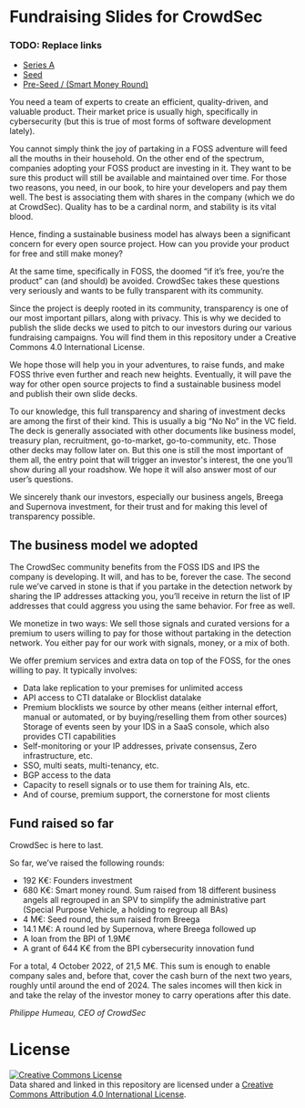 # Fundraising Slides for CrowdSec
### TODO: Replace links
* [Series A](https://www.slideshare.net/secret/g99dITyUtfKYcF)
* [Seed](https://www.slideshare.net/secret/4ipwt10TO4BZ5w)
* [Pre-Seed / (Smart Money Round)](https://www.slideshare.net/secret/nMdqGuuNPFGgB)


You need a team of experts to create an efficient, quality-driven, and valuable product. Their market price is usually high, specifically in cybersecurity (but this is true of most forms of software development lately). 

You cannot simply think the joy of partaking in a FOSS adventure will feed all the mouths in their household. On the other end of the spectrum, companies adopting your FOSS product are investing in it. They want to be sure this product will still be available and maintained over time. For those two reasons, you need, in our book, to hire your developers and pay them well. The best is associating them with shares in the company (which we do at CrowdSec). Quality has to be a cardinal norm, and stability is its vital blood.

Hence, finding a sustainable business model has always been a significant concern for every open source project. How can you provide your product for free and still make money? 

At the same time, specifically in FOSS, the doomed “if it’s free, you’re the product” can (and should) be avoided. CrowdSec takes these questions very seriously and wants to be fully transparent with its community. 

Since the project is deeply rooted in its community, transparency is one of our most important pillars, along with privacy. This is why we decided to publish the slide decks we used to pitch to our investors during our various fundraising campaigns. You will find them in this repository under a Creative Commons 4.0 International License.

We hope those will help you in your adventures, to raise funds, and make FOSS thrive even further and reach new heights. Eventually, it will pave the way for other open source projects to find a sustainable business model and publish their own slide decks.

To our knowledge, this full transparency and sharing of investment decks are among the first of their kind. This is usually a big “No No” in the VC field. The deck is generally associated with other documents like business model, treasury plan, recruitment, go-to-market, go-to-community, etc. Those other decks may follow later on. But this one is still the most important of them all, the entry point that will trigger an investor's interest, the one you’ll show during all your roadshow. We hope it will also answer most of our user’s questions.

We sincerely thank our investors, especially our business angels, Breega and Supernova investment, for their trust and for making this level of transparency possible. 

## The business model we adopted

The CrowdSec community benefits from the FOSS IDS and IPS the company is developing. It will, and has to be, forever the case. The second rule we’ve carved in stone is that if you partake in the detection network by sharing the IP addresses attacking you, you’ll receive in return the list of IP addresses that could aggress you using the same behavior. For free as well.

We monetize in two ways: 
We sell those signals and curated versions for a premium to users willing to pay for those without partaking in the detection network. You either pay for our work with signals, money, or a mix of both.

We offer premium services and extra data on top of the FOSS, for the ones willing to pay. It typically involves:
* Data lake replication to your premises for unlimited access
* API access to CTI datalake or Blocklist datalake
* Premium blocklists we source by other means (either internal effort, manual or automated, or by buying/reselling them from other sources)
Storage of events seen by your IDS in a SaaS console, which also provides CTI capabilities
* Self-monitoring or your IP addresses, private consensus, Zero infrastructure, etc.
* SSO, multi seats, multi-tenancy, etc.
* BGP access to the data
* Capacity to resell signals or to use them for training AIs, etc.
* And of course, premium support, the cornerstone for most clients
## Fund raised so far

CrowdSec is here to last. 

So far, we’ve raised the following rounds:
* 192 K€: Founders investment
* 680 K€: Smart money round. Sum raised from 18 different business angels all regrouped in an SPV to simplify the administrative part (Special Purpose Vehicle, a holding to regroup all BAs)
* 4 M€: Seed round, the sum raised from Breega
* 14.1 M€: A round led by Supernova, where Breega followed up
* A loan from the BPI of 1.9M€
* A grant of 644 K€ from the BPI cybersecurity innovation fund

For a total, 4 October 2022, of 21,5 M€. This sum is enough to enable company sales and, before that, cover the cash burn of the next two years, roughly until around the end of 2024. The sales incomes will then kick in and take the relay of the investor money to carry operations after this date.

*Philippe Humeau, CEO of CrowdSec*

# License

<a rel="license" href="http://creativecommons.org/licenses/by/4.0/"><img alt="Creative Commons License" style="border-width:0" src="https://i.creativecommons.org/l/by/4.0/80x15.png" /></a><br />Data shared and linked in this repository are licensed under a <a rel="license" href="http://creativecommons.org/licenses/by/4.0/">Creative Commons Attribution 4.0 International License</a>.





